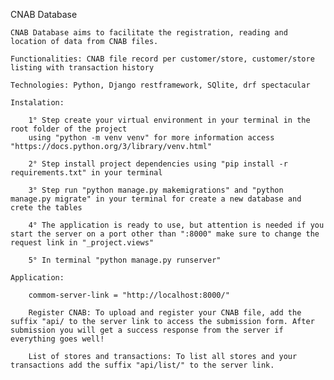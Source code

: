 CNAB Database

    CNAB Database aims to facilitate the registration, reading and location of data from CNAB files.

    Functionalities: CNAB file record per customer/store, customer/store listing with transaction history

    Technologies: Python, Django restframework, SQlite, drf spectacular

    Instalation:

        1° Step create your virtual environment in your terminal in the root folder of the project
        using "python -m venv venv" for more information access "https://docs.python.org/3/library/venv.html"

        2° Step install project dependencies using "pip install -r requirements.txt" in your terminal

        3° Step run "python manage.py makemigrations" and "python manage.py migrate" in your terminal for create a new database and crete the tables

        4° The application is ready to use, but attention is needed if you start the server on a port other than ":8000" make sure to change the request link in "_project.views"

        5° In terminal "python manage.py runserver"

    Application:

        commom-server-link = "http://localhost:8000/"

        Register CNAB: To upload and register your CNAB file, add the suffix "api/ to the server link to access the submission form. After submission you will get a success response from the server if everything goes well!

        List of stores and transactions: To list all stores and your transactions add the suffix "api/list/" to the server link.
